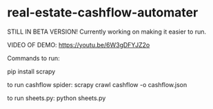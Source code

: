 # real-estate-cashflow-automater

STILL IN BETA VERSION! Currently working on making it easier to run.

VIDEO OF DEMO: https://youtu.be/6W3gDFYJZ2o

Commands to run:

pip install scrapy

to run cashflow spider: scrapy crawl cashflow -o cashflow.json

to run sheets.py: python sheets.py
